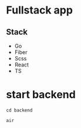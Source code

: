 # Fullstack app

## Stack
- Go
- Fiber
- Scss
- React
- TS


# start backend

```shell
cd backend

air
```